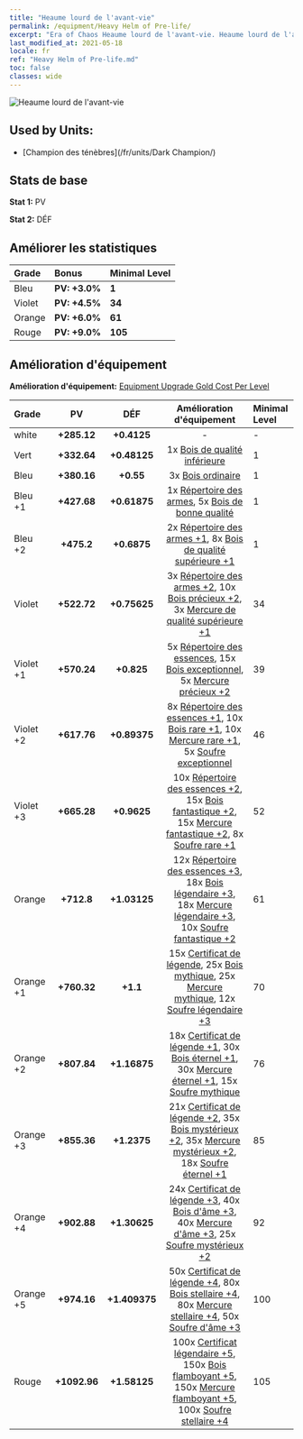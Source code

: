 ```yaml
---
title: "Heaume lourd de l'avant-vie"
permalink: /equipment/Heavy Helm of Pre-life/
excerpt: "Era of Chaos Heaume lourd de l'avant-vie. Heaume lourd de l'avant-vie"
last_modified_at: 2021-05-18
locale: fr
ref: "Heavy Helm of Pre-life.md"
toc: false
classes: wide
---
```


  ![Heaume lourd de l'avant-vie](/images/e/e_3092.png)

## Used by Units:

* [Champion des ténèbres](/fr/units/Dark Champion/) 


## Stats de base
 **Stat 1:** PV

 **Stat 2:** DÉF

## Améliorer les statistiques

  |     Grade    |   Bonus | Minimal Level | 
  |:-------------|:--------|:--------------| 
  | Bleu | **PV: +3.0%** | **1** | 
  | Violet | **PV: +4.5%** | **34** | 
  | Orange | **PV: +6.0%** | **61** | 
  | Rouge | **PV: +9.0%** | **105** | 


## Amélioration d'équipement
 **Amélioration d'équipement:** [Equipment Upgrade Gold Cost Per Level](/equipment/EquipmentUpgradeCostPerLevel/) 

  |          Grade      | PV | DÉF | Amélioration d'équipement | Minimal Level |
  |:--------------------|:---------:|:---------:|:----------------:|:--------------|
  | white | **+285.12** | **+0.4125** | - | - |
  | Vert | **+332.64** | **+0.48125** | 1x [Bois de qualité inférieure](/ItemsFR/mat_1/) | 1 |
  | Bleu | **+380.16** | **+0.55** | 3x [Bois ordinaire](/ItemsFR/mat_7/) | 1 |
  | Bleu +1 | **+427.68** | **+0.61875** | 1x [Répertoire des armes](/ItemsFR/mat_18/), 5x [Bois de bonne qualité](/ItemsFR/mat_13/) | 1 |
  | Bleu +2 | **+475.2** | **+0.6875** | 2x [Répertoire des armes +1](/ItemsFR/mat_25/), 8x [Bois de qualité supérieure +1](/ItemsFR/mat_20/) | 1 |
  | Violet | **+522.72** | **+0.75625** | 3x [Répertoire des armes +2](/ItemsFR/mat_32/), 10x [Bois précieux +2](/ItemsFR/mat_27/), 3x [Mercure de qualité supérieure +1](/ItemsFR/mat_21/) | 34 |
  | Violet +1 | **+570.24** | **+0.825** | 5x [Répertoire des essences](/ItemsFR/mat_39/), 15x [Bois exceptionnel](/ItemsFR/mat_34/), 5x [Mercure précieux +2](/ItemsFR/mat_28/) | 39 |
  | Violet +2 | **+617.76** | **+0.89375** | 8x [Répertoire des essences +1](/ItemsFR/mat_46/), 10x [Bois rare +1](/ItemsFR/mat_41/), 10x [Mercure rare +1](/ItemsFR/mat_42/), 5x [Soufre exceptionnel](/ItemsFR/mat_36/) | 46 |
  | Violet +3 | **+665.28** | **+0.9625** | 10x [Répertoire des essences +2](/ItemsFR/mat_53/), 15x [Bois fantastique +2](/ItemsFR/mat_48/), 15x [Mercure fantastique +2](/ItemsFR/mat_49/), 8x [Soufre rare +1](/ItemsFR/mat_43/) | 52 |
  | Orange | **+712.8** | **+1.03125** | 12x [Répertoire des essences +3](/ItemsFR/mat_60/), 18x [Bois légendaire +3](/ItemsFR/mat_55/), 18x [Mercure légendaire +3](/ItemsFR/mat_56/), 10x [Soufre fantastique +2](/ItemsFR/mat_50/) | 61 |
  | Orange +1 | **+760.32** | **+1.1** | 15x [Certificat de légende](/ItemsFR/mat_67/), 25x [Bois mythique](/ItemsFR/mat_62/), 25x [Mercure mythique](/ItemsFR/mat_63/), 12x [Soufre légendaire +3](/ItemsFR/mat_57/) | 70 |
  | Orange +2 | **+807.84** | **+1.16875** | 18x [Certificat de légende +1](/ItemsFR/mat_74/), 30x [Bois éternel +1](/ItemsFR/mat_69/), 30x [Mercure éternel +1](/ItemsFR/mat_70/), 15x [Soufre mythique](/ItemsFR/mat_64/) | 76 |
  | Orange +3 | **+855.36** | **+1.2375** | 21x [Certificat de légende +2](/ItemsFR/mat_81/), 35x [Bois mystérieux +2](/ItemsFR/mat_76/), 35x [Mercure mystérieux +2](/ItemsFR/mat_77/), 18x [Soufre éternel +1](/ItemsFR/mat_71/) | 85 |
  | Orange +4 | **+902.88** | **+1.30625** | 24x [Certificat de légende +3](/ItemsFR/mat_88/), 40x [Bois d'âme +3](/ItemsFR/mat_83/), 40x [Mercure d'âme +3](/ItemsFR/mat_84/), 25x [Soufre mystérieux +2](/ItemsFR/mat_78/) | 92 |
  | Orange +5 | **+974.16** | **+1.409375** | 50x [Certificat de légende +4](/ItemsFR/mat_95/), 80x [Bois stellaire +4](/ItemsFR/mat_90/), 80x [Mercure stellaire +4](/ItemsFR/mat_91/), 50x [Soufre d'âme +3](/ItemsFR/mat_85/) | 100 |
  | Rouge | **+1092.96** | **+1.58125** | 100x [Certificat légendaire +5](/ItemsFR/mat_102/), 150x [Bois flamboyant +5](/ItemsFR/mat_97/), 150x [Mercure flamboyant +5](/ItemsFR/mat_98/), 100x [Soufre stellaire +4](/ItemsFR/mat_92/) | 105 |

